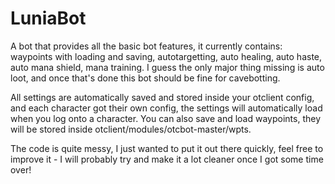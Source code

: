 # LuniaBot

A bot that provides all the basic bot features, it currently contains: waypoints with loading and saving, autotargetting, auto healing, auto haste, auto mana shield, mana training. I guess the only major thing missing is auto loot, and once that's done this bot should be fine for cavebotting.

All settings are automatically saved and stored inside your otclient config, and each character got their own config, the settings will automatically load when you log onto a character. You can also save and load waypoints, they will be stored inside otclient/modules/otcbot-master/wpts.

The code is quite messy, I just wanted to put it out there quickly, feel free to improve it - I will probably try and make it a lot cleaner once I got some time over!